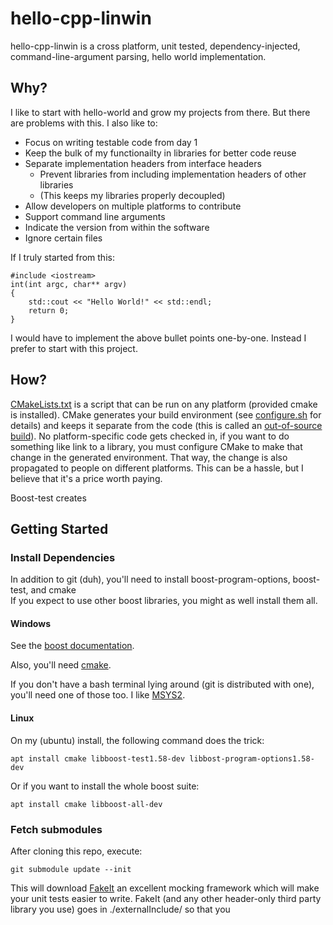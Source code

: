 # hello-cpp-linwin

hello-cpp-linwin is a cross platform, unit tested, dependency-injected, command-line-argument parsing, hello world implementation.

## Why?

I like to start with hello-world and grow my projects from there.  But there are problems with this.  I also like to:

 - Focus on writing testable code from day 1
 - Keep the bulk of my functionailty in libraries for better code reuse
 - Separate implementation headers from interface headers
   - Prevent libraries from including implementation headers of other libraries
   - (This keeps my libraries properly decoupled)
 - Allow developers on multiple platforms to contribute
 - Support command line arguments
 - Indicate the version from within the software
 - Ignore certain files
 
If I truly started from this:

    #include <iostream>
    int(int argc, char** argv)
    {
        std::cout << "Hello World!" << std::endl;
        return 0;
    }

I would have to implement the above bullet points one-by-one.  Instead I prefer to start with this project.

## How?

[CMakeLists.txt](CMakeLists.txt) is a script that can be run on any platform (provided cmake is installed).
CMake generates your build environment (see [configure.sh](configure.sh) for details) and keeps it separate from the code (this is called an [out-of-source build](https://cmake.org/Wiki/CMake_FAQ#What_is_an_.22out-of-source.22_build.3F)).
No platform-specific code gets checked in, if you want to do something like link to a library, you must configure CMake to make that change in the generated environment.
That way, the change is also propagated to people on different platforms.
This can be a hassle, but I believe that it's a price worth paying.

Boost-test creates



## Getting Started

### Install Dependencies

In addition to git (duh), you'll need to install boost-program-options, boost-test, and cmake  
If you expect to use other boost libraries, you might as well install them all.

#### Windows

See the [boost documentation](http://www.boost.org/doc/libs/1_60_0/more/getting_started/windows.html).

Also, you'll need [cmake](https://cmake.org/download/).

If you don't have a bash terminal lying around (git is distributed with one), you'll need one of those too.  I like [MSYS2](http://www.msys2.org/).

#### Linux

On my (ubuntu) install, the following command does the trick:
    
    apt install cmake libboost-test1.58-dev libbost-program-options1.58-dev

Or if you want to install the whole boost suite:

    apt install cmake libboost-all-dev

### Fetch submodules

After cloning this repo, execute: 

`git submodule update --init`

This will download [FakeIt](https://github.com/eranpeer/FakeIt) an excellent mocking framework which will make your unit tests easier to write.
FakeIt (and any other header-only third party library you use) goes in ./externalInclude/ so that you 
